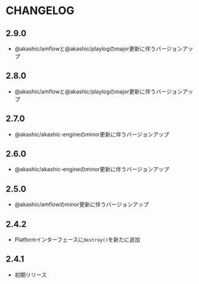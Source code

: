 # CHANGELOG

## 2.9.0
* @akashic/amflowと@akashic/playlogのmajor更新に伴うバージョンアップ

## 2.8.0
* @akashic/amflowと@akashic/playlogのmajor更新に伴うバージョンアップ

## 2.7.0
* @akashic/akashic-engineのminor更新に伴うバージョンアップ

## 2.6.0
* @akashic/akashic-engineのminor更新に伴うバージョンアップ

## 2.5.0
* @akashic/amflowのminor更新に伴うバージョンアップ

## 2.4.2
* Platformインターフェースに`destroy()`を新たに追加

## 2.4.1
* 初期リリース
